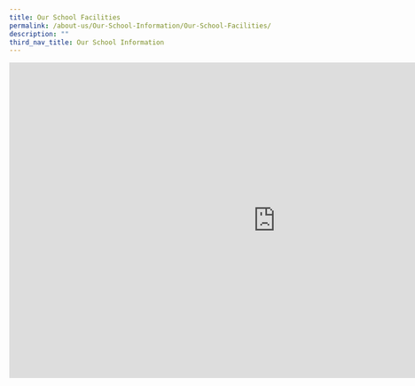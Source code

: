```yaml
---
title: Our School Facilities
permalink: /about-us/Our-School-Information/Our-School-Facilities/
description: ""
third_nav_title: Our School Information
---
```

<iframe allowfullscreen="true" height="569" width="960" frameborder="0" src="https://docs.google.com/presentation/d/e/2PACX-1vRybs8oA05WFRsf7jtq5RbCAMxbZvW76HDZ8ofwVr6DDIQhyN_VGEM6T852Ek__MXEqWhw_HXKKRx1_/embed?start=false&amp;loop=false&amp;delayms=3000"></iframe>